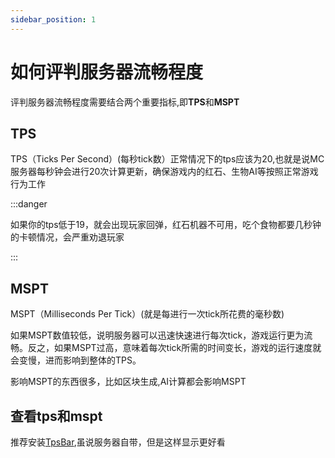 ```yaml
---
sidebar_position: 1
---
```


# 如何评判服务器流畅程度

评判服务器流畅程度需要结合两个重要指标,即**TPS**和**MSPT**

## TPS

TPS（Ticks Per Second）(每秒tick数）正常情况下的tps应该为20,也就是说MC服务器每秒钟会进行20次计算更新，确保游戏内的红石、生物AI等按照正常游戏行为工作

:::danger

如果你的tps低于19，就会出现玩家回弹，红石机器不可用，吃个食物都要几秒钟的卡顿情况，会严重劝退玩家

:::

## MSPT

MSPT（Milliseconds Per Tick）(就是每进行一次tick所花费的毫秒数)

如果MSPT数值较低，说明服务器可以迅速快速进行每次tick，游戏运行更为流畅。反之，如果MSPT过高，意味着每次tick所需的时间变长，游戏的运行速度就会变慢，进而影响到整体的TPS。

影响MSPT的东西很多，比如区块生成,AI计算都会影响MSPT

## 查看tps和mspt

推荐安装[TpsBar](https://hangar.papermc.io/jmp/TabTPS),虽说服务器自带，但是这样显示更好看
